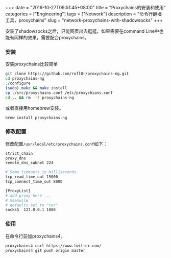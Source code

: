 +++
date = "2016-10-27T09:51:45+08:00"
title = "Proxychains的安装和使用"
categories = ["Engineering"]
tags = ["Network"]
description = "命令行翻墙工具，proxychains"
slug = "network-proxychains-with-shadowsocks"
+++

安装了shadowsocks之后，只能网页出去逛逛，如果需要在command Line中也能有同样的效果，需要配合proxychains。

### 安装

安装proxychains比较简单

```bash
git clone https://github.com/rofl0r/proxychains-ng.git
cd proxychains-ng
./configure
(sudo) make && make install
cp ./src/proxychains.conf /etc/proxychians.conf
cd .. && rm -rf proxychains-ng
```

或者直接用homebrew安装。

```bash
brew install proxychains-ng
```

### 修改配置

修改配置`/usr/local/etc/proxychains.conf`如下：

```bash
strict_chain
proxy_dns
remote_dns_subnet 224

# Some timeouts in milliseconds
tcp_read_time_out 15000
tcp_connect_time_out 8000

[ProxyList]
# add proxy here ...
# meanwile
# defaults set to "tor"
socks5  127.0.0.1 1080
```

### 使用

在命令行前加proxychains4。

```bash
proxychains4 curl https://www.twitter.com/
proxychains4 git push origin master
```
